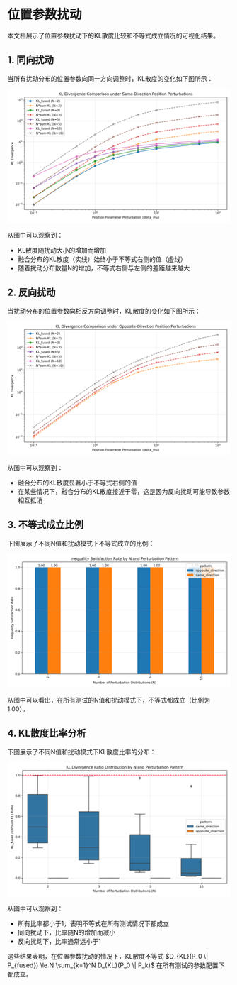 # 位置参数扰动

本文档展示了位置参数扰动下的KL散度比较和不等式成立情况的可视化结果。

## 1. 同向扰动

当所有扰动分布的位置参数向同一方向调整时，KL散度的变化如下图所示：

![同向位置参数扰动下的KL散度比较](../assets/position_only_same_direction.png)

从图中可以观察到：
- KL散度随扰动大小的增加而增加
- 融合分布的KL散度（实线）始终小于不等式右侧的值（虚线）
- 随着扰动分布数量N的增加，不等式右侧与左侧的差距越来越大

## 2. 反向扰动

当扰动分布的位置参数向相反方向调整时，KL散度的变化如下图所示：

![反向位置参数扰动下的KL散度比较](../assets/position_only_opposite_direction.png)

从图中可以观察到：
- 融合分布的KL散度显著小于不等式右侧的值
- 在某些情况下，融合分布的KL散度接近于零，这是因为反向扰动可能导致参数相互抵消

## 3. 不等式成立比例

下图展示了不同N值和扰动模式下不等式成立的比例：

![位置参数扰动下不等式成立的比例](../assets/position_only_inequality_holds.png)

从图中可以看出，在所有测试的N值和扰动模式下，不等式都成立（比例为1.00）。

## 4. KL散度比率分析

下图展示了不同N值和扰动模式下KL散度比率的分布：

![位置参数扰动下的KL散度比率](../assets/position_only_ratio_boxplot.png)

从图中可以观察到：
- 所有比率都小于1，表明不等式在所有测试情况下都成立
- 同向扰动下，比率随N的增加而减小
- 反向扰动下，比率通常远小于1

这些结果表明，在位置参数扰动的情况下，KL散度不等式 $D_{KL}(P_0 \| P_{fused}) \le N \sum_{k=1}^N D_{KL}(P_0 \| P_k)$ 在所有测试的参数配置下都成立。
